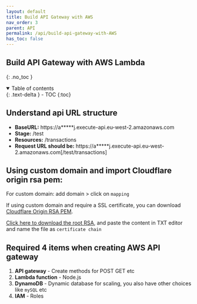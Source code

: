 ```yaml
---
layout: default    
title: Build API Gateway with AWS
nav_order: 3
parent: API
permalink: /api/build-api-gateway-with-AWS
has_toc: false
---
```


## Build API Gateway with AWS Lambda
{: .no_toc } 

<details open markdown="block">
  <summary>
    Table of contents
  </summary>
  {: .text-delta }
- TOC
{:toc}
</details>

## Understand api URL structure

* **BaseURL:** https://a*****j.execute-api.eu-west-2.amazonaws.com
* **Stage:** /test  
* **Resources:** /transactions 
* **Request URL should be:** https://a*****j.execute-api.eu-west-2.amazonaws.com[/test/transactions]

## Using custom domain and import Cloudflare origin rsa pem: 

For custom domain: add domain > click on `mapping` 

If using custom domain and require a SSL certificate, you can download [Cloudflare Origin RSA PEM](https://developers.cloudflare.com/ssl/origin-configuration/origin-ca#4-required-for-some-add-cloudflare-origin-ca-root-certificates).

[Click here to download the root RSA](https://developers.cloudflare.com/ssl/e2b9968022bf23b071d95229b5678452/origin_ca_rsa_root.pem), and paste the content in TXT editor and name the file as `certificate chain` 

## Required 4 items when creating AWS API gateway

1. **API gateway** - Create methods for POST GET etc  
2. **Lambda function** - Node.js
3. **DynamoDB** - Dynamic database for scaling, you also have other choices like `mySQL` etc 
4. **IAM** - Roles     
